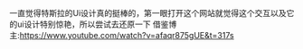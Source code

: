 一直觉得特斯拉的Ui设计真的挺棒的，第一眼打开这个网站就觉得这个交互以及它的ui设计特别惊艳，所以尝试去还原一下
借鉴博主:https://www.youtube.com/watch?v=afaqr875gUE&t=317s
